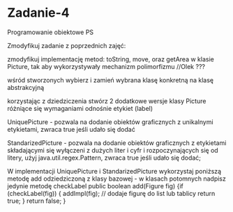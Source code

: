 # Zadanie-4
Programowanie obiektowe PS

Zmodyfikuj zadanie z poprzednich zajęć:

zmodyfikuj implementację metod: toString, move, oraz getArea w klasie Picture, tak aby wykorzystywały mechanizm polimorfizmu //Olek ???

wśród stworzonych wybierz i zamień wybrana klasę konkretną na klasę abstrakcyjną

korzystając z dziedziczenia stwórz 2 dodatkowe wersje klasy Picture różniące się wymaganiami odnośnie etykiet (label)

UniquePicture - pozwala na dodanie obiektów graficznych z unikalnymi etykietami, zwraca true jeśli udało się dodać

StandarizedPicture - pozwala na dodanie obiektów graficznych z etykietami składającymi się wyłączeni z dużych liter i cyfr i rozpoczynających się od litery, użyj java.util.regex.Pattern, zwraca true jeśli udało się dodać;

W implementacji UniquePicture i StandarizedPicture wykorzystaj  poniższą metodę add odziedziczoną z klasy bazowej - w klasach potomnych nadpisz jedynie metodę 
checkLabel
public boolean add(Figure fig) {if (checkLabel(fig)) {
    addImpl(fig); // dodaje figurę do list lub tablicy
    return true;
    }
    return false;
    }
